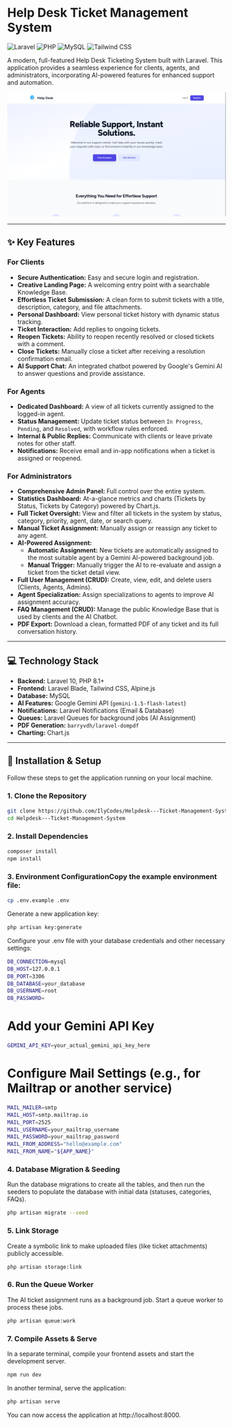 # Help Desk Ticket Management System

![Laravel](https://img.shields.io/badge/Laravel-10-FF2D20?style=for-the-badge&logo=laravel)
![PHP](https://img.shields.io/badge/PHP-8.1%2B-777BB4?style=for-the-badge&logo=php)
![MySQL](https://img.shields.io/badge/MySQL-4479A1?style=for-the-badge&logo=mysql)
![Tailwind CSS](https://img.shields.io/badge/Tailwind_CSS-38B2AC?style=for-the-badge&logo=tailwind-css)

A modern, full-featured Help Desk Ticketing System built with Laravel. This application provides a seamless experience for clients, agents, and administrators, incorporating AI-powered features for enhanced support and automation.

![Help Desk Landing Page](public/images/screenshot.png)

---

## ✨ Key Features

### For Clients
- **Secure Authentication:** Easy and secure login and registration.
- **Creative Landing Page:** A welcoming entry point with a searchable Knowledge Base.
- **Effortless Ticket Submission:** A clean form to submit tickets with a title, description, category, and file attachments.
- **Personal Dashboard:** View personal ticket history with dynamic status tracking.
- **Ticket Interaction:** Add replies to ongoing tickets.
- **Reopen Tickets:** Ability to reopen recently resolved or closed tickets with a comment.
- **Close Tickets:** Manually close a ticket after receiving a resolution confirmation email.
- **AI Support Chat:** An integrated chatbot powered by Google's Gemini AI to answer questions and provide assistance.

### For Agents
- **Dedicated Dashboard:** A view of all tickets currently assigned to the logged-in agent.
- **Status Management:** Update ticket status between `In Progress`, `Pending`, and `Resolved`, with workflow rules enforced.
- **Internal & Public Replies:** Communicate with clients or leave private notes for other staff.
- **Notifications:** Receive email and in-app notifications when a ticket is assigned or reopened.

### For Administrators
- **Comprehensive Admin Panel:** Full control over the entire system.
- **Statistics Dashboard:** At-a-glance metrics and charts (Tickets by Status, Tickets by Category) powered by Chart.js.
- **Full Ticket Oversight:** View and filter all tickets in the system by status, category, priority, agent, date, or search query.
- **Manual Ticket Assignment:** Manually assign or reassign any ticket to any agent.
- **AI-Powered Assignment:**
    - **Automatic Assignment:** New tickets are automatically assigned to the most suitable agent by a Gemini AI-powered background job.
    - **Manual Trigger:** Manually trigger the AI to re-evaluate and assign a ticket from the ticket detail view.
- **Full User Management (CRUD):** Create, view, edit, and delete users (Clients, Agents, Admins).
- **Agent Specialization:** Assign specializations to agents to improve AI assignment accuracy.
- **FAQ Management (CRUD):** Manage the public Knowledge Base that is used by clients and the AI Chatbot.
- **PDF Export:** Download a clean, formatted PDF of any ticket and its full conversation history.

---

## 💻 Technology Stack

- **Backend:** Laravel 10, PHP 8.1+
- **Frontend:** Laravel Blade, Tailwind CSS, Alpine.js
- **Database:** MySQL
- **AI Features:** Google Gemini API (`gemini-1.5-flash-latest`)
- **Notifications:** Laravel Notifications (Email & Database)
- **Queues:** Laravel Queues for background jobs (AI Assignment)
- **PDF Generation:** `barryvdh/laravel-dompdf`
- **Charting:** Chart.js

---

## 🚀 Installation & Setup

Follow these steps to get the application running on your local machine.

### 1. Clone the Repository
```bash
git clone https://github.com/IlyCodes/Helpdesk---Ticket-Management-System.git
cd Helpdesk---Ticket-Management-System
```
### 2. Install Dependencies
```bash
composer install
npm install
```
### 3. Environment ConfigurationCopy the example environment file:
```bash
cp .env.example .env
```
Generate a new application key:
```bash
php artisan key:generate
```
Configure your .env file with your database credentials and other necessary settings:
```bash
DB_CONNECTION=mysql
DB_HOST=127.0.0.1
DB_PORT=3306
DB_DATABASE=your_database
DB_USERNAME=root
DB_PASSWORD=
```
# Add your Gemini API Key
```bash
GEMINI_API_KEY=your_actual_gemini_api_key_here
```
# Configure Mail Settings (e.g., for Mailtrap or another service)
```bash
MAIL_MAILER=smtp
MAIL_HOST=smtp.mailtrap.io
MAIL_PORT=2525
MAIL_USERNAME=your_mailtrap_username
MAIL_PASSWORD=your_mailtrap_password
MAIL_FROM_ADDRESS="hello@example.com"
MAIL_FROM_NAME="${APP_NAME}"
```
### 4. Database Migration & Seeding
Run the database migrations to create all the tables, and then run the seeders to populate the database with initial data (statuses, categories, FAQs).
```bash
php artisan migrate --seed
```
### 5. Link Storage
Create a symbolic link to make uploaded files (like ticket attachments) publicly accessible.
```bash
php artisan storage:link
```
### 6. Run the Queue Worker
The AI ticket assignment runs as a background job. Start a queue worker to process these jobs.
```bash
php artisan queue:work
```
### 7. Compile Assets & Serve
In a separate terminal, compile your frontend assets and start the development server.
```bash
npm run dev
```
In another terminal, serve the application:
```bash
php artisan serve
```
You can now access the application at http://localhost:8000.
